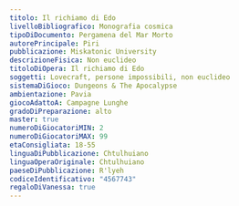 ```yaml
---
titolo: Il richiamo di Edo
livelloBibliografico: Monografia cosmica
tipoDiDocumento: Pergamena del Mar Morto
autorePrincipale: Piri
pubblicazione: Miskatonic University
descrizioneFisica: Non euclideo
titoloDiOpera: Il richiamo di Edo
soggetti: Lovecraft, persone impossibili, non euclideo
sistemaDiGioco: Dungeons & The Apocalypse
ambientazione: Pavia
giocoAdattoA: Campagne Lunghe
gradoDiPreparazione: alto
master: true
numeroDiGiocatoriMIN: 2
numeroDiGiocatoriMAX: 99
etaConsigliata: 18-55
linguaDiPubblicazione: Chtulhuiano
linguaOperaOriginale: Chtulhuiano
paeseDiPubblicazione: R'lyeh
codiceIdentificativo: "4567743"
regaloDiVanessa: true
---
```

